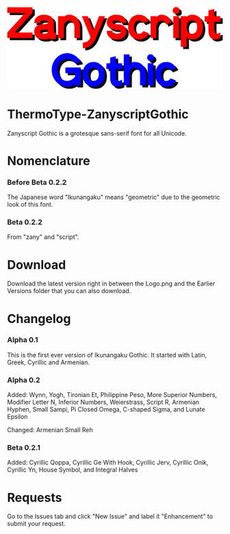 <p align="center">
  <img width="800" height="auto" src="https://github.com/TSFBCE24RhythmHeaveners/ThermoType-ZanyscriptGothic/blob/main/ZanyscriptLogo.png">
</p>

# ThermoType-ZanyscriptGothic
Zanyscript Gothic is a grotesque sans-serif font for all Unicode. 

# Nomenclature #
### Before Beta 0.2.2 ###
The Japanese word "Ikunangaku" means "geometric" due to the geometric look of this font.
### Beta 0.2.2 ###
From "zany" and "script".

# Download #
Download the latest version right in between the Logo.png and the Earlier Versions folder that you can also download.

# Changelog #

### Alpha 0.1 ###
This is the first ever version of Ikunangaku Gothic. It started with Latin, Greek, Cyrillic and Armenian.

### Alpha 0.2 ###
Added: Wynn, Yogh, Tironian Et, Philippine Peso, More Superior Numbers, Modifier Letter N, Inferior Numbers, Weierstrass, Script R, Armenian Hyphen, Small Sampi, Pi Closed Omega, C-shaped Sigma, and Lunate Epsilon

Changed: Armenian Small Reh

### Beta 0.2.1 ###
Added: Cyrillic Qoppa, Cyrillic Ge With Hook, Cyrillic Jerv, Cyrillic Onik, Cyrillic Yn, House Symbol, and Integral Halves

# Requests #
Go to the Issues tab and click "New Issue" and label it "Enhancement" to submit your request.
